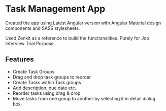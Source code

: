 # Task Management App
Created the app using Latest Angular version with Angular Material design components and SASS stylesheets. 

Used Zenkit as a reference to build the functionalities. Purely for Job Interview Trial Purpose.

Features
- 
- Create Task Groups
- Drag and drop task groups to reorder 
- Create Tasks within Task groups
- Add description, due date etc..
- Reorder tasks using drag & drop
- Move tasks from one group to another  by selecting it in detail dialog box.

